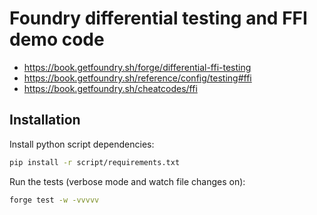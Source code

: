 # Foundry differential testing and FFI demo code

 * https://book.getfoundry.sh/forge/differential-ffi-testing
 * https://book.getfoundry.sh/reference/config/testing#ffi
 * https://book.getfoundry.sh/cheatcodes/ffi



## Installation

Install python script dependencies:

```sh
pip install -r script/requirements.txt
```

Run the tests (verbose mode and watch file changes on):

```sh
forge test -w -vvvvv
```
